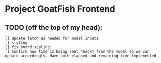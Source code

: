 # Project GoatFish Frontend

## TODO (off the top of my head):

    [] Update fetch as needed for model inputs
    [] styling
    [] fix board scaling
    [] Confirm how time is being sent *back* from the model so we can update accordingly. Have both elapsed and remaining time implemented
